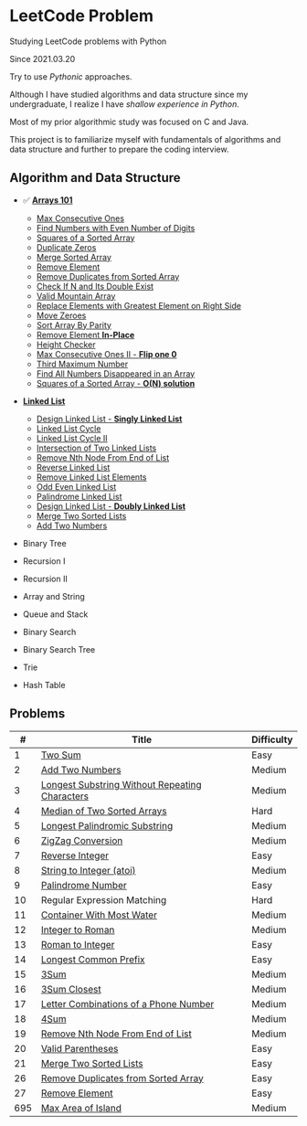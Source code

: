 # LeetCode Problem

Studying LeetCode problems with Python

Since 2021.03.20

Try to use *Pythonic* approaches.

Although I have studied algorithms and data structure since my undergraduate, 
I realize I have *shallow experience in Python*.

Most of my prior algorithmic study was focused on C and Java.

This project is to familiarize myself with fundamentals of algorithms and data structure 
and further to prepare the coding interview.


## Algorithm and Data Structure

* ✅ [**Arrays 101**](./Arrays-101/Array.md)
    + [Max Consecutive Ones](./Arrays-101/0485_findMaxConsecutiveOnes.py)
    + [Find Numbers with Even Number of Digits](./Arrays-101/1295_findNumbers.py)
    + [Squares of a Sorted Array](./Arrays-101/0977_sortedSquares.py)
    + [Duplicate Zeros](./Arrays-101/1089_duplicateZeros.py)
    + [Merge Sorted Array](./Arrays-101/0088_merge.py)
    + [Remove Element](./Arrays-101/0027_removeElement.py)
    + [Remove Duplicates from Sorted Array](./Arrays-101/0026_removeDuplicates.py)
    + [Check If N and Its Double Exist](./Arrays-101/1346_checkIfExist.py)
    + [Valid Mountain Array](./Arrays-101/0941_validMountainArray.py)
    + [Replace Elements with Greatest Element on Right Side](./Arrays-101/1299_replaceElements.py)
    + [Move Zeroes](./Arrays-101/0283_moveZeroes.py)
    + [Sort Array By Parity](./Arrays-101/0905_sortArrayByParity.py)
    + [Remove Element **In-Place**](./Arrays-101/0027_removeElement_2.py)
    + [Height Checker](./Arrays-101/1051_heightChecker.py)
    + [Max Consecutive Ones II - **Flip one 0**](./Arrays-101/0487_findMaxConsecutiveOnes.py)
    + [Third Maximum Number](./Arrays-101/0414_thirdMax.py)
    + [Find All Numbers Disappeared in an Array](./Arrays-101/0448_findDisappearedNumbers.py)
    + [Squares of a Sorted Array - **O(N) solution**](./Arrays-101/0977_sortedSquares_2.py)

* [**Linked List**](./Linked-List/Linked-List.md)
    + [Design Linked List - **Singly Linked List**](./Linked-List/0707_MyLinkedList.py)
    + [Linked List Cycle](./Linked-List/0141_hasCycle.py)
    + [Linked List Cycle II](./Linked-List/0142_detectCycle.py)
    + [Intersection of Two Linked Lists](./Linked-List/0160_getIntersectionNode.py)
    + [Remove Nth Node From End of List](./Linked-List/0019_removeNthFromEnd.py)
    + [Reverse Linked List](./Linked-List/0206_reverseList.py)
    + [Remove Linked List Elements](./Linked-List/0203_removeElements.py)
    + [Odd Even Linked List](./Linked-List/0328_oddEvenList.py)
    + [Palindrome Linked List](./Linked-List/0234_isPalindrome.py)
    + [Design Linked List - **Doubly Linked List**](./Linked-List/0707_MyLinkedList_2.py)
    + [Merge Two Sorted Lists](./Linked-List/0021_mergeTwoLists.py)
    + [Add Two Numbers](./Problems/0002_addTwoNumbers.py)


* Binary Tree
* Recursion I
* Recursion II  
* Array and String
* Queue and Stack
* Binary Search
* Binary Search Tree
* Trie
* Hash Table


## Problems
| # | Title | Difficulty |
|---| ----- | ---------- |
|1|[Two Sum](./Problems/0001_twoSum.py)|Easy|
|2|[Add Two Numbers](./Problems/0002_addTwoNumbers.py)|Medium|
|3|[Longest Substring Without Repeating Characters](./Problems/0003_lengthOfLongestSubstring.py)|Medium|
|4|[Median of Two Sorted Arrays](./Problems/0004_findMedianSortedArray.py)|Hard|
|5|[Longest Palindromic Substring](./Problems/0005_longestPalindrome.py)|Medium|
|6|[ZigZag Conversion](./Problems/0006_convert.py)|Medium|
|7|[Reverse Integer](./Problems/0007_reverse.py)|Easy|
|8|[String to Integer (atoi)](./Problems/0008_myAtoi.py)|Medium|
|9|[Palindrome Number](./Problems/0009_isPalindrome.py)|Easy|
|10|Regular Expression Matching|Hard|
|11|[Container With Most Water](./Problems/0011_maxArea.py)|Medium|
|12|[Integer to Roman](./Problems/0012_intToRoman.py)|Medium|
|13|[Roman to Integer](./Problems/0013_romanToInt.py)|Easy|
|14|[Longest Common Prefix](./Problems/0014_longestCommonPrefix.py)|Easy|
|15|[3Sum](./Problems/0015_threeSum.py)|Medium|
|16|[3Sum Closest](./Problems/0016_threeSumClosest.py)|Medium|
|17|[Letter Combinations of a Phone Number](./Problems/0017_letterCombinations.py)|Medium|
|18|[4Sum](./Problems/0018_fourSum.py)|Medium|
|19|[Remove Nth Node From End of List](./Linked-List/0019_removeNthFromEnd.py)|Medium|
|20|[Valid Parentheses](./Problems/0020_isValid.py)|Easy|
|21|[Merge Two Sorted Lists](./Linked-List/0021_mergeTwoLists.py)|Easy|
|26|[Remove Duplicates from Sorted Array](./Arrays-101/0026_removeDuplicates.py)|Easy|
|27|[Remove Element](./Arrays-101/0027_removeElement_2.py)|Easy|
|695|[Max Area of Island](./Problems/0695_maxAreaOfIsland.py)|Medium|
